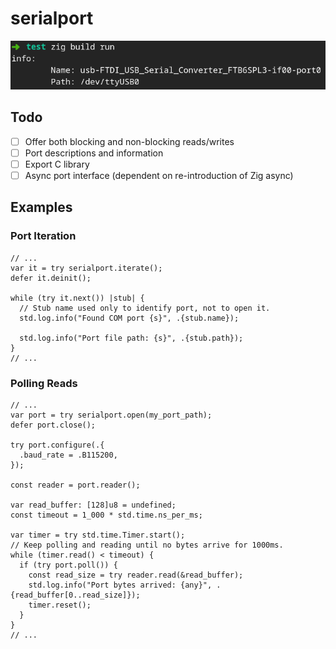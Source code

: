 # serialport

![Linux Port Iteration Result](assets/Linux_Iteration_Demo.png)

## Todo

- [ ] Offer both blocking and non-blocking reads/writes
- [ ] Port descriptions and information
- [ ] Export C library
- [ ] Async port interface (dependent on re-introduction of Zig async)

## Examples

### Port Iteration

```zig
// ...
var it = try serialport.iterate();
defer it.deinit();

while (try it.next()) |stub| {
  // Stub name used only to identify port, not to open it.
  std.log.info("Found COM port {s}", .{stub.name});

  std.log.info("Port file path: {s}", .{stub.path});
}
// ...
```

### Polling Reads

```zig
// ...
var port = try serialport.open(my_port_path);
defer port.close();

try port.configure(.{
  .baud_rate = .B115200,
});

const reader = port.reader();

var read_buffer: [128]u8 = undefined;
const timeout = 1_000 * std.time.ns_per_ms;

var timer = try std.time.Timer.start();
// Keep polling and reading until no bytes arrive for 1000ms.
while (timer.read() < timeout) {
  if (try port.poll()) {
    const read_size = try reader.read(&read_buffer);
    std.log.info("Port bytes arrived: {any}", .{read_buffer[0..read_size]});
    timer.reset();
  }
}
// ...
```
